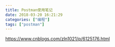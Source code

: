 ```yaml
---
title: Postman使用笔记
date: 2018-03-20 16:21:29
categories: ["编程"]
tags: ["postman"]
---
```


https://www.cnblogs.com/zln1021/p/6125176.html